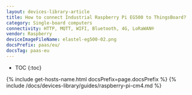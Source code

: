 ```yaml
---
layout: devices-library-article
title: How to connect Industrial Raspberry Pi EG500 to ThingsBoard?
category: Single-board computers
connectivity: HTTP, MQTT, WIFI, Bluetooth, 4G, LoRaWAN®
vendor: Raspberry
deviceImageFileName: elastel-eg500-02.png
docsPrefix: paas/eu/
docsTag: paas-eu
---
```


* TOC
{:toc}

{% include get-hosts-name.html docsPrefix=page.docsPrefix %}
{% include /docs/devices-library/guides/raspberry-pi-cm4.md %}